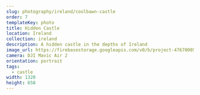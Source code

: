 ```yaml
---
slug: photography/ireland/coolbawn-castle
order: 7
templateKey: photo
title: Hidden Castle
location: Ireland
collection: ireland
description: A hidden castle in the depths of Ireland
image_url: https://firebasestorage.googleapis.com/v0/b/project-4767000521921178323.appspot.com/o/photography%2FCoolbawnCastle.jpg?alt=media&token=b4929927-a20d-4e28-b4d6-ba9b6bc5607f
camera: DJI Mavic Air 2
orientation: portrait
tags:
  - castle
width: 1320
height: 658
---
```


